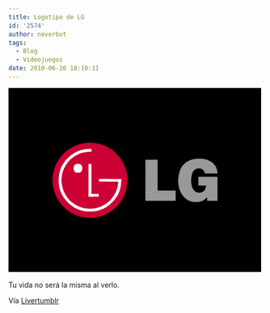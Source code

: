 ```yaml
---
title: Logotipo de LG
id: '2574'
author: neverbot
tags:
  - Blog
  - Videojuegos
date: 2010-06-26 18:10:11
---
```


[![](./logotipo-de-lg/LG.gif "LG")](./logotipo-de-lg/LG.gif)

Tu vida no será la misma al verlo.

Vía [Livertumblr](http://livercake.tumblr.com/post/731585526/tu-vida-no-sera-la-misma-al-verlo-y-a-giulianop)